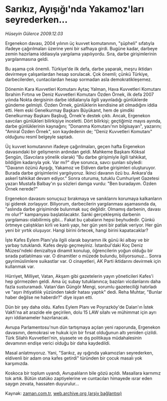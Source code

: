 # Sarıkız, Ayışığı'nda Yakamoz'ları seyrederken...

*Hüseyin Gülerce 2009.12.03*

<tr><td class="metin" colspan="2" style="padding-top: 20px; padding-left: 5px; ">Ergenekon davası, 2004 yılının üç kuvvet komutanının, "şüpheli" sıfatıyla ifadeye çağırılmaları üzerine yeni bir safhaya girdi. Bugüne kadar, darbeye zemin hazırlama iddiasıyla yargılama yapılıyordu. Sıra, darbe girişimlerinin yargılanmasına geldi.</td></tr><tr><td class="metin" colspan="2" style="padding-top: 20px; padding-left: 5px; "><p>Bu aşama çok önemli. Türkiye'de ilk defa, darbe yaparak, meşru iktidarı devirmeye çalışanlardan hesap sorulacak. Çok önemli; çünkü Türkiye, darbecilerden, cuntacılardan hesap sormadan asla demokratikleşemez.
<p>Dönemin Kara Kuvvetleri Komutanı Aytaç Yalman, Hava Kuvvetleri Komutanı İbrahim Fırtına ve Deniz Kuvvetleri Komutanı Özden Örnek, ilk defa 2007 yılında Nokta dergisinin darbe iddialarıyla ilgili yayınladığı günlüklerde gündeme gelmişti. Özden Örnek, günlüklerin kendisine ait olmadığını iddia etti. Hem eski Genelkurmay Başkanı Büyükanıt, hem de şimdiki Genelkurmay Başkanı Başbuğ, Örnek'e destek çıktı. Ancak, Ergenekon savcıları günlükleri bilirkişiye inceletti. Dört bilirkişi; geçtiğimiz mayıs ayında, darbe günlüklerinin kaynağını; "Donanma Komutanı'nın bilgisayarı", yazarını; "Amiral Özden Örnek", son kaydedenin de; "Deniz Kuvvetleri Komutanı" olduğunu resmî belgeyle saptadı.
<p>Üç kuvvet komutanının ifadeye çağırılmaları, geçen hafta Ergenekon davasındaki bir gelişmenin ardından geldi. Mahkeme Başkanı Köksal Şengün, (Savcılara yönelik olarak) "Bu darbe girişimiyle ilgili tahkikat, bildiğim kadarıyla yok. Var mı?" diye sorunca, savcı şunları söyledi: "Davanın özünü Ayışığı, Yakamoz ve Eldiven darbe girişimleri oluşturuyor. Burada darbe girişimlerini yargılıyoruz. İkinci davanın özü bu. Ankara'da askerî tahkikat devam ediyor." Sonra oturuma, tutuklu Cumhuriyet Gazetesi yazarı Mustafa Balbay'ın şu sözleri damga vurdu: "Ben buradayım. Özden Örnek nerede?"
<p>Ergenekon davasını sonuçsuz bırakmaya ve sanıklarını korumaya kalkanların işi giderek zorlaşıyor. Biliyorum, darbecilerin yargılanması aşamasında da, "aslında darbe girişiminde bulunmak suç değildir. Olmamış darbenin, davası mı olur?" kampanyası başlatılacaktır. Sanki gerçekleşmiş darbenin yargılaması olabilirmiş gibi... Fakat bu çabaların hepsi beyhudedir. Çünkü örtmeye çalıştıkları kirli ve kanlı yapı, her gün yeni bir patlak veriyor. Her gün yeni bir yırtık oluşuyor. Hangi birini örtecek, hangi birini kapatacaklar?
<p>İşte Kafes Eylem Planı'yla ilgili olarak bayramın ilk günü iki albay ve bir yarbay tutuklandı. Kafes deyip geçmeyiniz. İstanbul'daki Koç Deniz Müzesi'ndeki denizaltıya dinamit konulup, öğrencilerin yoğun olduğu bir sırada patlatılması var. O dinamitler o müzede bulundu, biliyorsunuz... Sonra gayrimüslimlere suikastlar var. O cinayetleri, AK Parti iktidarını devirmek için kullanmak var.
<p>Hürriyet, Milliyet, Vatan, Akşam gibi gazetelerin yayın yöneticileri Kafes'i hep görmezden geldi. Ama üç subay tutuklanınca; bazıları vicdanlarını daha fazla susturamadı. Vatan'dan Güngör Mengi, sorumlu gazeteciliği hatırladı ve "aşırı ihtiyatlılık yüzünden takdir hatası yaptık" dedi. Reha Muhtar, "Bunlar haber değilse ne haberdir?" diye isyan etti.
<p>Dün bir şey daha oldu. Kafes Eylem Planı ve Poyrazköy'de Dalan'ın İstek Vakfı'na ait arazide ele geçirilen, dolu 15 LAW silahı ve mühimmat için ayrı ayrı iddianameler hazırlanacak.
<p>Avrupa Parlamentosu'nun dün tartışmaya açılan yeni raporunda, Ergenekon davasının, demokrasi ve hukuk için bir fırsat olduğunun altı yeniden çizildi. Türk Silahlı Kuvvetleri'nin, siyasete ve dış politikaya müdahalesinin devamının endişe verici olduğu bir daha kaydedildi.
<p>Masal anlatmıyoruz. Yani, "Sarıkız, ay ışığında yakamozları seyrederken, eldivenli bir adam ona kafes getirdi" türünden bir çocuk masalı yok karşımızda.
<p>Koskoca bir toplum uyandı, Avrupalıların bile gözü açıldı. Masallara karnımız tok artık. Bütün statüko zaptiyelerine ve cuntacıları himayede ısrar eden saygın zevata, hassaten duyurulur... <br/></p></p></p></p></p></p></p></p></p></p></td></tr>

Kaynak: [zaman.com.tr](http://zaman.com.tr/yazar.do?yazino=922524), [web.archive.org (arşiv bağlantısı)](http://web.archive.org/web/20100107040447/http://www.zaman.com.tr:80/yazar.do?yazino=922524)
